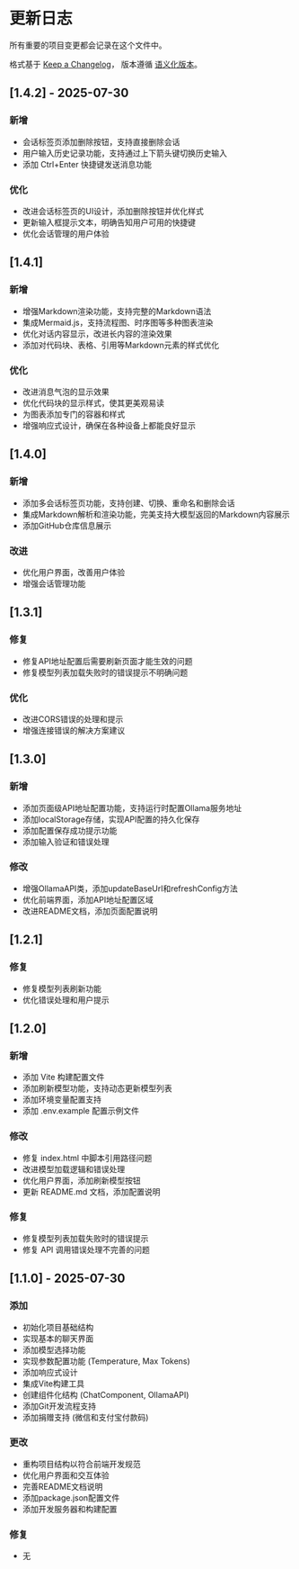 # 更新日志

所有重要的项目变更都会记录在这个文件中。

格式基于 [Keep a Changelog](https://keepachangelog.com/zh-CN/1.0.0/)，
版本遵循 [语义化版本](https://semver.org/lang/zh-CN/)。

## [1.4.2] - 2025-07-30

### 新增
- 会话标签页添加删除按钮，支持直接删除会话
- 用户输入历史记录功能，支持通过上下箭头键切换历史输入
- 添加 Ctrl+Enter 快捷键发送消息功能

### 优化
- 改进会话标签页的UI设计，添加删除按钮并优化样式
- 更新输入框提示文本，明确告知用户可用的快捷键
- 优化会话管理的用户体验

## [1.4.1]

### 新增
- 增强Markdown渲染功能，支持完整的Markdown语法
- 集成Mermaid.js，支持流程图、时序图等多种图表渲染
- 优化对话内容显示，改进长内容的渲染效果
- 添加对代码块、表格、引用等Markdown元素的样式优化

### 优化
- 改进消息气泡的显示效果
- 优化代码块的显示样式，使其更美观易读
- 为图表添加专门的容器和样式
- 增强响应式设计，确保在各种设备上都能良好显示

## [1.4.0] 

### 新增
- 添加多会话标签页功能，支持创建、切换、重命名和删除会话
- 集成Markdown解析和渲染功能，完美支持大模型返回的Markdown内容展示
- 添加GitHub仓库信息展示

### 改进
- 优化用户界面，改善用户体验
- 增强会话管理功能

## [1.3.1] 

### 修复

- 修复API地址配置后需要刷新页面才能生效的问题
- 修复模型列表加载失败时的错误提示不明确问题

### 优化

- 改进CORS错误的处理和提示
- 增强连接错误的解决方案建议

## [1.3.0]

### 新增

- 添加页面级API地址配置功能，支持运行时配置Ollama服务地址
- 添加localStorage存储，实现API配置的持久化保存
- 添加配置保存成功提示功能
- 添加输入验证和错误处理

### 修改

- 增强OllamaAPI类，添加updateBaseUrl和refreshConfig方法
- 优化前端界面，添加API地址配置区域
- 改进README文档，添加页面配置说明

## [1.2.1] 

### 修复

- 修复模型列表刷新功能
- 优化错误处理和用户提示

## [1.2.0] 

### 新增

- 添加 Vite 构建配置文件
- 添加刷新模型功能，支持动态更新模型列表
- 添加环境变量配置支持
- 添加 .env.example 配置示例文件

### 修改

- 修复 index.html 中脚本引用路径问题
- 改进模型加载逻辑和错误处理
- 优化用户界面，添加刷新模型按钮
- 更新 README.md 文档，添加配置说明

### 修复

- 修复模型列表加载失败时的错误提示
- 修复 API 调用错误处理不完善的问题

## [1.1.0] - 2025-07-30

### 添加

- 初始化项目基础结构
- 实现基本的聊天界面
- 添加模型选择功能
- 实现参数配置功能 (Temperature, Max Tokens)
- 添加响应式设计
- 集成Vite构建工具
- 创建组件化结构 (ChatComponent, OllamaAPI)
- 添加Git开发流程支持
- 添加捐赠支持 (微信和支付宝付款码)

### 更改

- 重构项目结构以符合前端开发规范
- 优化用户界面和交互体验
- 完善README文档说明
- 添加package.json配置文件
- 添加开发服务器和构建配置

### 修复

- 无